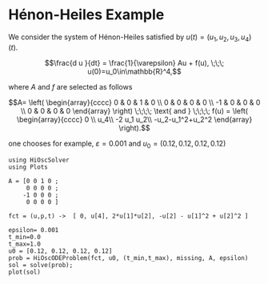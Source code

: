 # Hénon-Heiles Example

We consider the system of Hénon-Heiles satisfied by $u(t)=(u_1, u_2, u_3, u_4)(t)$.

$$\frac{d u }{dt} = \frac{1}{\varepsilon} Au + f(u), \;\;\; u(0)=u_0\in\mathbb{R}^4,$$

where $A$ and $f$ are selected as follows

$$A=
\left(
\begin{array}{cccc}
0 & 0 & 1 & 0  \\
0 & 0 & 0 & 0  \\
-1 & 0 & 0 & 0  \\
0 & 0 & 0 & 0  
\end{array}
\right) \;\;\;\; \text{ and } \;\;\;\;
f(u) = \left(
\begin{array}{cccc}
0 \\
u_4\\
-2 u_1 u_2\\
-u_2-u_1^2+u_2^2
\end{array}
\right).$$

one chooses for example, $\varepsilon=0.001$
and $u_0 = (0.12, 0.12, 0.12, 0.12)$

```@setup 11
using HiOscSolver
using Plots
```

```@example 11
A = [0 0 1 0 ; 
     0 0 0 0 ; 
    -1 0 0 0 ; 
     0 0 0 0 ]

fct = (u,p,t) ->  [ 0, u[4], 2*u[1]*u[2], -u[2] - u[1]^2 + u[2]^2 ] 

epsilon= 0.001
t_min=0.0
t_max=1.0
u0 = [0.12, 0.12, 0.12, 0.12]
prob = HiOscODEProblem(fct, u0, (t_min,t_max), missing, A, epsilon)
sol = solve(prob);
plot(sol)
```
